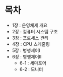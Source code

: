 # 목차

* 1장 : 운영체제 개요
* 2장 : 컴퓨터 시스템 구조
* 3장 : 프로세스 관리
* 4장 : CPU 스케줄링
* 5장 : 병행제어I
* 6장 : 병행제어II
  * 6-1 : 세마포어
  * 6-2 : 모니터